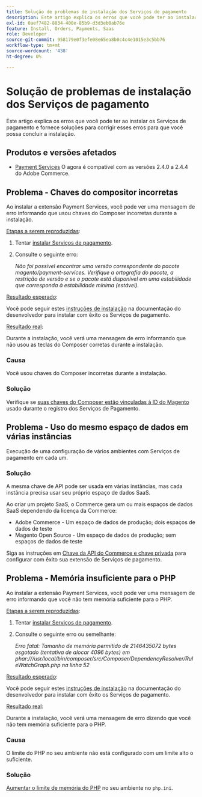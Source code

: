 ```yaml
---
title: Solução de problemas de instalação dos Serviços de pagamento
description: Este artigo explica os erros que você pode ter ao instalar os Serviços de pagamento e fornece soluções para corrigir esses erros para que você possa concluir a instalação.
exl-id: 0aef7482-8834-400e-85b9-d3d3eb0ab76e
feature: Install, Orders, Payments, Saas
role: Developer
source-git-commit: 958179e0f3efe08e65ea8b0c4c4e1015e3c5bb76
workflow-type: tm+mt
source-wordcount: '438'
ht-degree: 0%

---
```


# Solução de problemas de instalação dos Serviços de pagamento

Este artigo explica os erros que você pode ter ao instalar os Serviços de pagamento e fornece soluções para corrigir esses erros para que você possa concluir a instalação.

## Produtos e versões afetados

* [Payment Services](https://marketplace.magento.com/magento-payment-services.html) O agora é compatível com as versões 2.4.0 a 2.4.4 do Adobe Commerce.

## Problema - Chaves do compositor incorretas

Ao instalar a extensão Payment Services, você pode ver uma mensagem de erro informando que usou chaves do Composer incorretas durante a instalação.

<u>Etapas a serem reproduzidas</u>:

1. Tentar [instalar Serviços de pagamento](https://experienceleague.adobe.com/docs/commerce-merchant-services/payment-services/get-started/install.html).
1. Consulte o seguinte erro:

   *Não foi possível encontrar uma versão correspondente do pacote magento/payment-services. Verifique a ortografia do pacote, a restrição de versão e se o pacote está disponível em uma estabilidade que corresponda à estabilidade mínima (estável).*

<u>Resultado esperado</u>:

Você pode seguir estes [instruções de instalação](https://experienceleague.adobe.com/docs/commerce-merchant-services/payment-services/get-started/install.html) na documentação do desenvolvedor para instalar com êxito os Serviços de pagamento.

<u>Resultado real</u>:

Durante a instalação, você verá uma mensagem de erro informando que não usou as teclas do Composer corretas durante a instalação.

### Causa

Você usou chaves do Composer incorretas durante a instalação.

### Solução

Verifique se [suas chaves do Composer estão vinculadas à ID do Magento](https://experienceleague.adobe.com/docs/commerce-merchant-services/payment-services/get-started/install.html#incorrect-composer-keys) usado durante o registro dos Serviços de Pagamento.

## Problema - Uso do mesmo espaço de dados em várias instâncias

Execução de uma configuração de vários ambientes com Serviços de pagamento em cada um.

### Solução

A mesma chave de API pode ser usada em várias instâncias, mas cada instância precisa usar seu próprio espaço de dados SaaS.

Ao criar um projeto SaaS, o Commerce gera um ou mais espaços de dados SaaS dependendo da licença da Commerce:

* Adobe Commerce - Um espaço de dados de produção; dois espaços de dados de teste
* Magento Open Source - Um espaço de dados de produção; sem espaços de dados de teste

Siga as instruções em [Chave da API do Commerce e chave privada](https://experienceleague.adobe.com/docs/commerce-merchant-services/payment-services/get-started/connect.html#obtain-api-credentials) para configurar com êxito sua extensão de Serviços de pagamento.

## Problema - Memória insuficiente para o PHP

Ao instalar a extensão Payment Services, você pode ver uma mensagem de erro informando que você não tem memória suficiente para o PHP.

<u>Etapas a serem reproduzidas</u>:

1. Tentar [instalar Serviços de pagamento](https://experienceleague.adobe.com/docs/commerce-merchant-services/payment-services/get-started/install.html).
1. Consulte o seguinte erro ou semelhante:

   *Erro fatal: Tamanho de memória permitido de 2146435072 bytes esgotado (tentativa de alocar 4096 bytes) em phar:///usr/local/bin/composer/src/Composer/DependencyResolver/RuleWatchGraph.php na linha 52*

<u>Resultado esperado</u>:

Você pode seguir estes [instruções de instalação](https://experienceleague.adobe.com/docs/commerce-merchant-services/payment-services/get-started/install.html) na documentação do desenvolvedor para instalar com êxito os Serviços de pagamento.

<u>Resultado real</u>:

Durante a instalação, você verá uma mensagem de erro dizendo que você não tem memória suficiente para o PHP.

### Causa

O limite do PHP no seu ambiente não está configurado com um limite alto o suficiente.

### Solução

[Aumentar o limite de memória do PHP](https://experienceleague.adobe.com/docs/commerce-merchant-services/payment-services/get-started/install.html#not-enough-memory-for-php) no seu ambiente no `php.ini`.
